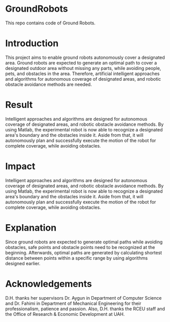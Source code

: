 # GroundRobots
This repo contains code of Ground Robots.
# Introduction
This project aims to enable ground robots autonomously cover a designated area. Ground robots are expected to generate an optimal path to cover a designated outdoor area without missing any parts, while avoiding people, pets, and obstacles in the area. Therefore, artificial intelligent approaches and algorithms for autonomous coverage of designated areas, and robotic obstacle avoidance methods are needed.
# Result
Intelligent approaches and algorithms are designed for autonomous coverage of designated areas, and robotic obstacle avoidance methods. By using Matlab, the experimental robot is now able to recognize a designated area's boundary and the obstacles inside it. Aside from that, it will autonomously plan and successfully execute the motion of the robot for complete coverage, while avoiding obstacles.
# Impact
Intelligent approaches and algorithms are designed for autonomous coverage of designated areas, and robotic obstacle avoidance methods. By using Matlab, the experimental robot is now able to recognize a designated area's boundary and the obstacles inside it. Aside from that, it will autonomously plan and successfully execute the motion of the robot for complete coverage, while avoiding obstacles.
# Explanation
Since ground robots are expected to generate optimal paths while avoiding obstacles, safe points and obstacle points need to be recognized at the beginning. Afterwards, optimal paths are generated by calculating shortest distance between points within a specific range by using algorithms designed earlier. 
# Acknowledgements
D.H. thanks her supervisors Dr. Aygun in Department of Computer Science and Dr. Fahimi in Department of Mechanical Engineering for their professionalism, patience and passion. Also, D.H. thanks the RCEU staff and the Office of Research & Economic Development at UAH.
